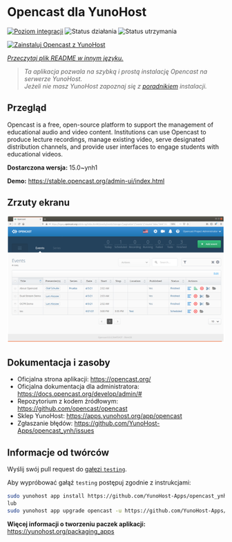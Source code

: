 <!--
To README zostało automatycznie wygenerowane przez <https://github.com/YunoHost/apps/tree/master/tools/readme_generator>
Nie powinno być ono edytowane ręcznie.
-->

# Opencast dla YunoHost

[![Poziom integracji](https://apps.yunohost.org/badge/integration/opencast)](https://ci-apps.yunohost.org/ci/apps/opencast/)
![Status działania](https://apps.yunohost.org/badge/state/opencast)
![Status utrzymania](https://apps.yunohost.org/badge/maintained/opencast)

[![Zainstaluj Opencast z YunoHost](https://install-app.yunohost.org/install-with-yunohost.svg)](https://install-app.yunohost.org/?app=opencast)

*[Przeczytaj plik README w innym języku.](./ALL_README.md)*

> *Ta aplikacja pozwala na szybką i prostą instalację Opencast na serwerze YunoHost.*  
> *Jeżeli nie masz YunoHost zapoznaj się z [poradnikiem](https://yunohost.org/install) instalacji.*

## Przegląd

Opencast is a free, open-source platform to support the management of educational audio and video content. Institutions can use Opencast to produce lecture recordings, manage existing video, serve designated distribution channels, and provide user interfaces to engage students with educational videos.


**Dostarczona wersja:** 15.0~ynh1

**Demo:** <https://stable.opencast.org/admin-ui/index.html>

## Zrzuty ekranu

![Zrzut ekranu z Opencast](./doc/screenshots/screeshot.png)

## Dokumentacja i zasoby

- Oficjalna strona aplikacji: <https://opencast.org/>
- Oficjalna dokumentacja dla administratora: <https://docs.opencast.org/develop/admin/#>
- Repozytorium z kodem źródłowym: <https://github.com/opencast/opencast>
- Sklep YunoHost: <https://apps.yunohost.org/app/opencast>
- Zgłaszanie błędów: <https://github.com/YunoHost-Apps/opencast_ynh/issues>

## Informacje od twórców

Wyślij swój pull request do [gałęzi `testing`](https://github.com/YunoHost-Apps/opencast_ynh/tree/testing).

Aby wypróbować gałąź `testing` postępuj zgodnie z instrukcjami:

```bash
sudo yunohost app install https://github.com/YunoHost-Apps/opencast_ynh/tree/testing --debug
lub
sudo yunohost app upgrade opencast -u https://github.com/YunoHost-Apps/opencast_ynh/tree/testing --debug
```

**Więcej informacji o tworzeniu paczek aplikacji:** <https://yunohost.org/packaging_apps>
